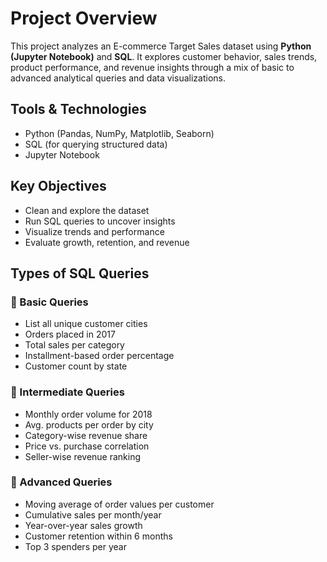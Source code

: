 #  Project Overview
This project analyzes an E-commerce Target Sales dataset using **Python (Jupyter Notebook)** and **SQL**. It explores customer behavior, sales trends, product performance, and revenue insights through a mix of basic to advanced analytical queries and data visualizations.

##  Tools & Technologies
- Python (Pandas, NumPy, Matplotlib, Seaborn)
- SQL (for querying structured data)
- Jupyter Notebook

##  Key Objectives
- Clean and explore the dataset
- Run SQL queries to uncover insights
- Visualize trends and performance
- Evaluate growth, retention, and revenue

##  Types of SQL Queries

### 🔹 Basic Queries
- List all unique customer cities
- Orders placed in 2017
- Total sales per category
- Installment-based order percentage
- Customer count by state

### 🔸 Intermediate Queries
- Monthly order volume for 2018
- Avg. products per order by city
- Category-wise revenue share
- Price vs. purchase correlation
- Seller-wise revenue ranking

### 🔻 Advanced Queries
- Moving average of order values per customer
- Cumulative sales per month/year
- Year-over-year sales growth
- Customer retention within 6 months
- Top 3 spenders per year
